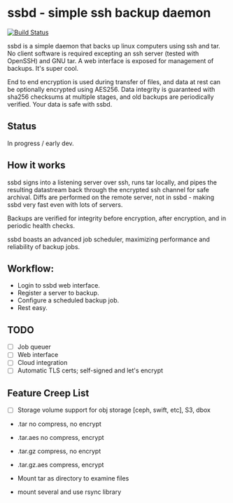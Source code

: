 # ssbd - simple ssh backup daemon
[![Build Status](https://travis-ci.org/nytopop/ssbd.svg?branch=master)](https://travis-ci.org/nytopop/ssbd)

ssbd is a simple daemon that backs up linux computers using ssh and tar. No client software is required excepting an ssh server (tested with OpenSSH) and GNU tar. A web interface is exposed for management of backups. It's super cool.

End to end encryption is used during transfer of files, and data at rest can be optionally encrypted using AES256. Data integrity is guaranteed with sha256 checksums at multiple stages, and old backups are periodically verified. Your data is safe with ssbd.

## Status

In progress / early dev.

## How it works
ssbd signs into a listening server over ssh, runs tar locally, and pipes the resulting datastream back through the encrypted ssh channel for safe archival. Diffs are performed on the remote server, not in ssbd - making ssbd very fast even with lots of servers.

Backups are verified for integrity before encryption, after encryption, and in periodic health checks.

ssbd boasts an advanced job scheduler, maximizing performance and reliability of backup jobs.

## Workflow:
- Login to ssbd web interface.
- Register a server to backup.
- Configure a scheduled backup job.
- Rest easy.

## TODO
- [ ] Job queuer
- [ ] Web interface
- [ ] Cloud integration
- [ ] Automatic TLS certs; self-signed and let's encrypt

## Feature Creep List
- [ ] Storage volume support for obj storage [ceph, swift, etc], S3, dbox

- .tar         no compress, no encrypt
- .tar.aes     no compress, encrypt
- .tar.gz      compress, no encrypt
- .tar.gz.aes  compress, encrypt

- Mount tar as directory to examine files
- mount several and use rsync library 
